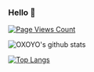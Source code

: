### Hello 🐛

[![Page Views Count](https://badges.toozhao.com/badges/01F48RMF22RNGMCD9Y0R28M5BP/green.svg)](https://badges.toozhao.com/stats/01F48RMF22RNGMCD9Y0R28M5BP "Get your own page views count badge on badges.toozhao.com")

![OXOYO's github stats](https://github-readme-stats.vercel.app/api?username=OXOYO&show_icons=true&theme=vue)

[![Top Langs](https://github-readme-stats.vercel.app/api/top-langs/?username=OXOYO)](https://github.com/anuraghazra/github-readme-stats)

<!--
**OXOYO/OXOYO** is a ✨ _special_ ✨ repository because its `README.md` (this file) appears on your GitHub profile.

Here are some ideas to get you started:

- 🔭 I’m currently working on ...
- 🌱 I’m currently learning ...
- 👯 I’m looking to collaborate on ...
- 🤔 I’m looking for help with ...
- 💬 Ask me about ...
- 📫 How to reach me: ...
- 😄 Pronouns: ...
- ⚡ Fun fact: ...
-->
